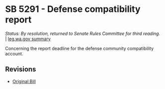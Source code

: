 # SB 5291 - Defense compatibility report
*Status: By resolution, returned to Senate Rules Committee for third reading.* | [leg.wa.gov summary](https://app.leg.wa.gov/billsummary?BillNumber=5291&Year=2021)

Concerning the report deadline for the defense community compatibility account.

## Revisions
* [Original Bill](1/)